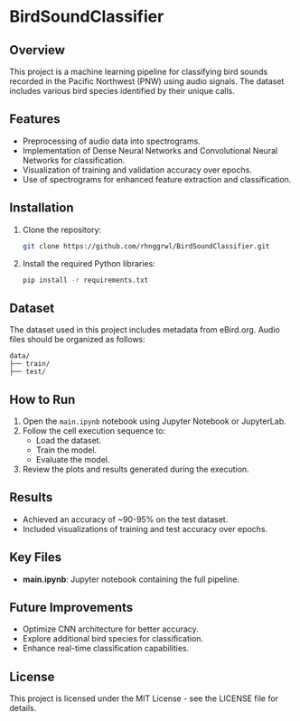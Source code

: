 # BirdSoundClassifier

## Overview
This project is a machine learning pipeline for classifying bird sounds recorded in the Pacific Northwest (PNW) using audio signals. The dataset includes various bird species identified by their unique calls.

## Features
- Preprocessing of audio data into spectrograms.
- Implementation of Dense Neural Networks and Convolutional Neural Networks for classification.
- Visualization of training and validation accuracy over epochs.
- Use of spectrograms for enhanced feature extraction and classification.

## Installation
1. Clone the repository:
   ```bash
   git clone https://github.com/rhnggrwl/BirdSoundClassifier.git
   ```
2. Install the required Python libraries:
   ```bash
   pip install -r requirements.txt
   ```

## Dataset
The dataset used in this project includes metadata from eBird.org. Audio files should be organized as follows:
```
data/
├── train/
├── test/
```

## How to Run
1. Open the `main.ipynb` notebook using Jupyter Notebook or JupyterLab.
2. Follow the cell execution sequence to:
   - Load the dataset.
   - Train the model.
   - Evaluate the model.
3. Review the plots and results generated during the execution.

## Results
- Achieved an accuracy of ~90-95% on the test dataset.
- Included visualizations of training and test accuracy over epochs.

## Key Files
- **main.ipynb**: Jupyter notebook containing the full pipeline.

## Future Improvements
- Optimize CNN architecture for better accuracy.
- Explore additional bird species for classification.
- Enhance real-time classification capabilities.

## License
This project is licensed under the MIT License - see the LICENSE file for details.

